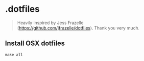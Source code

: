 # .dotfiles

> Heavily inspired by Jess Frazelle (https://github.com/jfrazelle/dotfiles). Thank you very much.

## Install OSX dotfiles

```
make all
```
